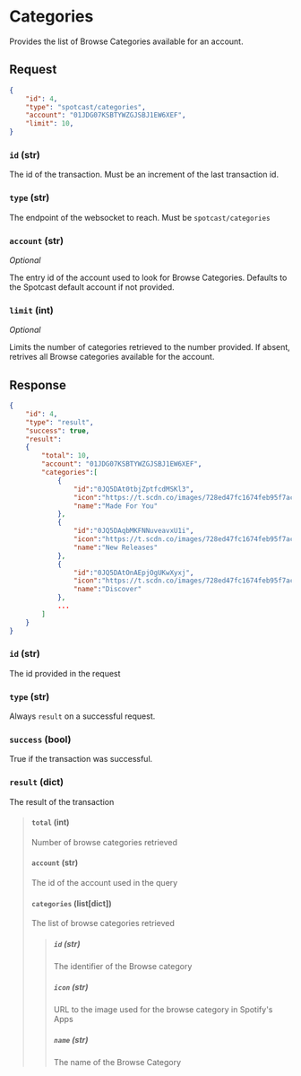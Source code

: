 # Categories

Provides the list of Browse Categories available for an account.

## Request

```json
{
    "id": 4,
    "type": "spotcast/categories",
    "account": "01JDG07KSBTYWZGJSBJ1EW6XEF",
    "limit": 10,
}
```

### `id` (str)

The id of the transaction. Must be an increment of the last transaction id.

### `type` (str)

The endpoint of the websocket to reach. Must be `spotcast/categories`

### `account` (str)

*Optional*

The entry id of the account used to look for Browse Categories. Defaults to the Spotcast default account if not provided.

### `limit` (int)

*Optional*

Limits the number of categories retrieved to the number provided. If absent, retrives all Browse categories available for the account.

## Response

```json
{
    "id": 4,
    "type": "result",
    "success": true,
    "result":
    {
        "total": 10,
        "account": "01JDG07KSBTYWZGJSBJ1EW6XEF",
        "categories":[
            {
                "id":"0JQ5DAt0tbjZptfcdMSKl3",
                "icon":"https://t.scdn.co/images/728ed47fc1674feb95f7ac20236eb6d7.jpeg",
                "name":"Made For You"
            },
            {
                "id":"0JQ5DAqbMKFNNuveavxU1i",
                "icon":"https://t.scdn.co/images/728ed47fc1674feb95f7ac20236eb6d7.jpeg",
                "name":"New Releases"
            },
            {
                "id":"0JQ5DAtOnAEpjOgUKwXyxj",
                "icon":"https://t.scdn.co/images/728ed47fc1674feb95f7ac20236eb6d7.jpeg",
                "name":"Discover"
            },
            ...
        ]
    }
}
```

### `id` (str)

The id provided in the request

### `type` (str)

Always `result` on a successful request.

### `success` (bool)

True if the transaction was successful.

### `result` (dict)

The result of the transaction

> #### `total` (int)
> 
> Number of browse categories retrieved
>
> #### `account` (str)
>
> The id of the account used in the query
> 
> #### `categories` (list[dict])
> 
> The list of browse categories retrieved
>
> > ##### `id` (str)
> > 
> > The identifier of the Browse category
> > 
> > ##### `icon` (str)
> > 
> > URL to the image used for the browse category in Spotify's Apps
> > 
> > ##### `name` (str)
> > 
> > The name of the Browse Category
